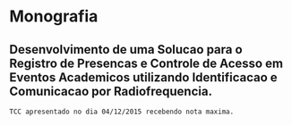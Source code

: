 # Monografia

## Desenvolvimento de uma Solucao para o Registro de Presencas e Controle de Acesso em Eventos Academicos utilizando Identificacao e Comunicacao por Radiofrequencia.

```bash
TCC apresentado no dia 04/12/2015 recebendo nota maxima.
```
